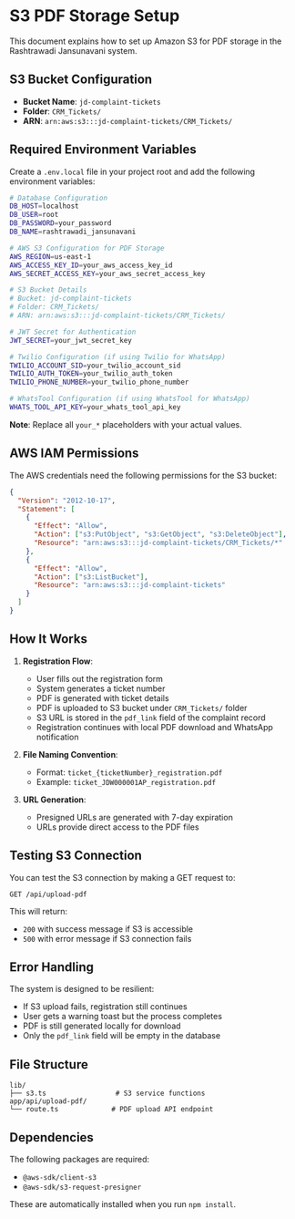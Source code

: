 # S3 PDF Storage Setup

This document explains how to set up Amazon S3 for PDF storage in the Rashtrawadi Jansunavani system.

## S3 Bucket Configuration

- **Bucket Name**: `jd-complaint-tickets`
- **Folder**: `CRM_Tickets/`
- **ARN**: `arn:aws:s3:::jd-complaint-tickets/CRM_Tickets/`

## Required Environment Variables

Create a `.env.local` file in your project root and add the following environment variables:

```bash
# Database Configuration
DB_HOST=localhost
DB_USER=root
DB_PASSWORD=your_password
DB_NAME=rashtrawadi_jansunavani

# AWS S3 Configuration for PDF Storage
AWS_REGION=us-east-1
AWS_ACCESS_KEY_ID=your_aws_access_key_id
AWS_SECRET_ACCESS_KEY=your_aws_secret_access_key

# S3 Bucket Details
# Bucket: jd-complaint-tickets
# Folder: CRM_Tickets/
# ARN: arn:aws:s3:::jd-complaint-tickets/CRM_Tickets/

# JWT Secret for Authentication
JWT_SECRET=your_jwt_secret_key

# Twilio Configuration (if using Twilio for WhatsApp)
TWILIO_ACCOUNT_SID=your_twilio_account_sid
TWILIO_AUTH_TOKEN=your_twilio_auth_token
TWILIO_PHONE_NUMBER=your_twilio_phone_number

# WhatsTool Configuration (if using WhatsTool for WhatsApp)
WHATS_TOOL_API_KEY=your_whats_tool_api_key
```

**Note**: Replace all `your_*` placeholders with your actual values.

## AWS IAM Permissions

The AWS credentials need the following permissions for the S3 bucket:

```json
{
  "Version": "2012-10-17",
  "Statement": [
    {
      "Effect": "Allow",
      "Action": ["s3:PutObject", "s3:GetObject", "s3:DeleteObject"],
      "Resource": "arn:aws:s3:::jd-complaint-tickets/CRM_Tickets/*"
    },
    {
      "Effect": "Allow",
      "Action": ["s3:ListBucket"],
      "Resource": "arn:aws:s3:::jd-complaint-tickets"
    }
  ]
}
```

## How It Works

1. **Registration Flow**:

   - User fills out the registration form
   - System generates a ticket number
   - PDF is generated with ticket details
   - PDF is uploaded to S3 bucket under `CRM_Tickets/` folder
   - S3 URL is stored in the `pdf_link` field of the complaint record
   - Registration continues with local PDF download and WhatsApp notification

2. **File Naming Convention**:

   - Format: `ticket_{ticketNumber}_registration.pdf`
   - Example: `ticket_JDW000001AP_registration.pdf`

3. **URL Generation**:
   - Presigned URLs are generated with 7-day expiration
   - URLs provide direct access to the PDF files

## Testing S3 Connection

You can test the S3 connection by making a GET request to:

```
GET /api/upload-pdf
```

This will return:

- `200` with success message if S3 is accessible
- `500` with error message if S3 connection fails

## Error Handling

The system is designed to be resilient:

- If S3 upload fails, registration still continues
- User gets a warning toast but the process completes
- PDF is still generated locally for download
- Only the `pdf_link` field will be empty in the database

## File Structure

```
lib/
├── s3.ts                 # S3 service functions
app/api/upload-pdf/
└── route.ts             # PDF upload API endpoint
```

## Dependencies

The following packages are required:

- `@aws-sdk/client-s3`
- `@aws-sdk/s3-request-presigner`

These are automatically installed when you run `npm install`.
